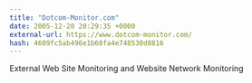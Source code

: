 ```yaml
---
title: "Dotcom-Monitor.com"
date: 2005-12-20 20:29:35 +0000
external-url: https://www.dotcom-monitor.com/
hash: 4609fc5ab496e1b60fa4e748530d8816
---
```


External Web Site Monitoring and Website Network Monitoring

